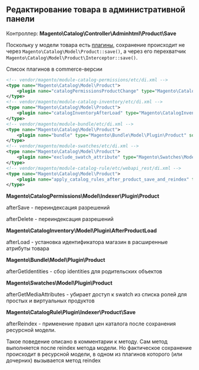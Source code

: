 ## Редактирование товара в административной панели

Контроллер: **Magento\Catalog\Controller\Adminhtml\Product\Save**

Поскольку у модели товара есть [плагины](/magento/podsistemi/plagini.md), сохранение происходит не через `Magento\Catalog\Model\Product::save()`, а через его перехватчик `Magento\Catalog\Model\Product\Interceptor::save()`.

Список плагинов в commerce-версии

```xml
<!-- vendor/magento/module-catalog-permissions/etc/di.xml -->
<type name="Magento\Catalog\Model\Product">
    <plugin name="catalogPermissionsProductChange" type="Magento\CatalogPermissions\Model\Indexer\Plugin\Product"/>
</type>
<!-- vendor/magento/module-catalog-inventory/etc/di.xml -->
<type name="Magento\Catalog\Model\Product">
    <plugin name="catalogInventoryAfterLoad" type="Magento\CatalogInventory\Model\Plugin\AfterProductLoad"/>
</type>
<!-- vendor/magento/module-bundle/etc/di.xml -->
<type name="Magento\Catalog\Model\Product">
    <plugin name="bundle" type="Magento\Bundle\Model\Plugin\Product" sortOrder="100" />
</type>
<!-- vendor/magento/module-swatches/etc/di.xml -->
<type name="Magento\Catalog\Model\Product">
    <plugin name="exclude_swatch_attribute" type="Magento\Swatches\Model\Plugin\Product" />
</type>
<!-- vendor/magento/module-catalog-rule/etc/webapi_rest/di.xml -->
<type name="Magento\Catalog\Model\Product">
    <plugin name="apply_catalog_rules_after_product_save_and_reindex" type="Magento\CatalogRule\Plugin\Indexer\Product\Save\ApplyRulesAfterReindex"/>
</type>
```

**Magento\CatalogPermissions\Model\Indexer\Plugin\Product**

afterSave - переиндексация разрешений

afterDelete - переиндексация разрешений

**Magento\CatalogInventory\Model\Plugin\AfterProductLoad**

afterLoad - установка идентификатора магазин в расширенные атрибуты товара

**Magento\Bundle\Model\Plugin\Product**

afterGetIdentities - сбор identities для родительских объектов

**Magento\Swatches\Model\Plugin\Product**

afterGetMediaAttributes - убирает доступ к swatch из списка ролей для простых и виртуальных продуктов 

**Magento\CatalogRule\Plugin\Indexer\Product\Save**

afterReindex - применение правил цен каталога после сохранения ресурсной модели.

Такое поведение описано в комментарии к методу. Сам метод выполняется после reindex метода модели. Но фактическое сохранение происходит в ресурсной модели, в одном из плагинов которого \(или дочерних\) вызывается метод reindex

